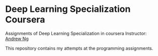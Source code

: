 # Deep Learning Specialization Coursera
Assignments of Deep Learning Specialization in coursera
Instructor: [Andrew Ng](http://www.andrewng.org/)

This repository contains my attempts at the programming assignments.




